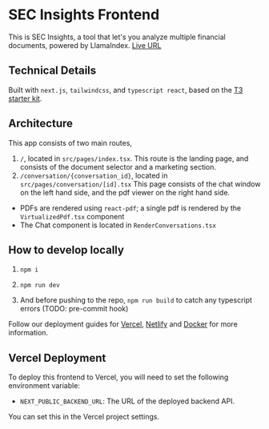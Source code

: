 # SEC Insights Frontend

This is SEC Insights, a tool that let's you analyze multiple financial documents, powered by LlamaIndex. [Live URL](https://secinsights.ai/)

## Technical Details

Built with `next.js`, `tailwindcss`, and `typescript react`, based on the [T3 starter kit](https://create.t3.gg/en/usage/next-js).

## Architecture

This app consists of two main routes,

1. `/`, located in `src/pages/index.tsx`. This route is the landing page, and consists of the document selector and a marketing section.
2. `/conversation/{conversation_id}`, located in `src/pages/conversation/[id].tsx` This page consists of the chat window on the left hand side, and the pdf viewer on the right hand side.

- PDFs are rendered using `react-pdf`; a single pdf is rendered by the `VirtualizedPdf.tsx` component
- The Chat component is located in `RenderConversations.tsx`

## How to develop locally

1. `npm i`
2. `npm run dev`

3. And before pushing to the repo, `npm run build` to catch any typescript errors (TODO: pre-commit hook)

Follow our deployment guides for [Vercel](https://create.t3.gg/en/deployment/vercel), [Netlify](https://create.t3.gg/en/deployment/netlify) and [Docker](https://create.t3.gg/en/deployment/docker) for more information.

## Vercel Deployment

To deploy this frontend to Vercel, you will need to set the following environment variable:

- `NEXT_PUBLIC_BACKEND_URL`: The URL of the deployed backend API.

You can set this in the Vercel project settings.
